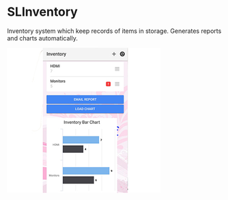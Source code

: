 # SLInventory
Inventory system which keep records of items in storage. Generates reports and charts automatically.

![Inventory Preview](/projectInventory.jpg)

